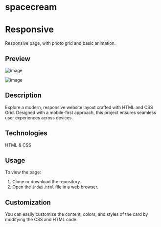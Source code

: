 # spacecream

# Responsive

Responsive page, with photo grid and basic animation.

## Preview

![image](https://github.com/samuuhzica/spacecream/assets/90338927/632db2ed-bbb3-48d4-8900-4de79144befb)

![image](https://github.com/samuuhzica/spacecream/assets/90338927/25ebac96-fe7c-4a24-bcd1-c293415647c9)


## Description

Explore a modern, responsive website layout crafted with HTML and CSS Grid. Designed with a mobile-first approach, 
this project ensures seamless user experiences across devices.

## Technologies

HTML & CSS

## Usage

To view the page:

1. Clone or download the repository.
2. Open the `index.html` file in a web browser.

## Customization

You can easily customize the content, colors, and styles of the card by modifying the CSS and HTML code.
